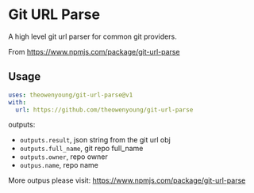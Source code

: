 

# Git URL Parse

A high level git url parser for common git providers. 

From <https://www.npmjs.com/package/git-url-parse>


## Usage

```yaml
uses: theowenyoung/git-url-parse@v1
with:
  url: https://github.com/theowenyoung/git-url-parse
```

outputs:

- `outputs.result`, json string from the git url obj
- `outputs.full_name`, git repo full_name
- `outputs.owner`, repo owner
- `outpus.name`, repo name

More outpus please visit: <https://www.npmjs.com/package/git-url-parse>